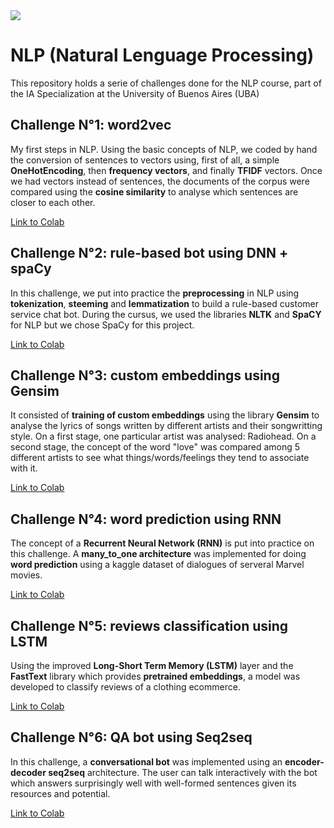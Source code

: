 <img src="https://analyticsinsight.b-cdn.net/wp-content/uploads/2020/09/NLP1-1024x542.jpeg" />

# NLP (Natural Lenguage Processing)

This repository holds a serie of challenges done for the NLP course, part of the IA Specialization at the University of Buenos Aires (UBA)

## Challenge N°1: word2vec

My first steps in NLP. Using the basic concepts of NLP, we coded by hand the conversion of sentences to vectors using, first of all, a simple **OneHotEncoding**, 
then **frequency vectors**, and finally **TFIDF** vectors. Once we had vectors instead of sentences, the documents of the corpus were compared using the **cosine
similarity** to analyse which sentences are closer to each other.

[Link to Colab](https://github.com/franz6ko/natural-lenguage-processing/blob/master/challenge-1-word2vec.ipynb)

## Challenge N°2: rule-based bot using DNN + spaCy

In this challenge, we put into practice the **preprocessing** in NLP using **tokenization**, **steeming** and **lemmatization** to build a rule-based 
customer service chat bot. During the cursus, we used the libraries **NLTK** and **SpaCY** for NLP but we chose SpaCy for this project.

[Link to Colab](https://github.com/franz6ko/natural-lenguage-processing/blob/master/challenge_2_bot_dnn_spacy.ipynb)

## Challenge N°3: custom embeddings using Gensim

It consisted of **training of custom embeddings** using the library **Gensim** to analyse the lyrics of songs written by different artists and their songwritting style. On a first stage, 
one particular artist was analysed: Radiohead. On a second stage, the concept of the word "love" was compared among 5 different artists to see what 
things/words/feelings they tend to associate with it.

[Link to Colab](https://github.com/franz6ko/natural-lenguage-processing/blob/master/challenge_3_custom_embedding_gensim.ipynb)

## Challenge N°4: word prediction using RNN

The concept of a **Recurrent Neural Network (RNN)** is put into practice on this challenge. A **many_to_one architecture** was implemented for doing **word prediction**
using a kaggle dataset of dialogues of serveral Marvel movies.

[Link to Colab](https://github.com/franz6ko/natural-lenguage-processing/blob/master/challenge_4_word_prediction.ipynb)

## Challenge N°5: reviews classification using LSTM

Using the improved **Long-Short Term Memory (LSTM)** layer and the **FastText** library which provides **pretrained embeddings**, a model was developed to classify reviews 
of a clothing ecommerce.

[Link to Colab](https://github.com/franz6ko/natural-lenguage-processing/blob/master/challenge_5_clothing_ecommerce_reviews.ipynb)

## Challenge N°6: QA bot using Seq2seq

In this challenge, a **conversational bot** was implemented using an **encoder-decoder seq2seq** architecture. The user can talk interactively with the bot which answers
surprisingly well with well-formed sentences given its resources and potential. 

[Link to Colab](https://github.com/franz6ko/natural-lenguage-processing/blob/master/challenge_6_bot_qa.ipynb)
